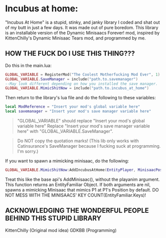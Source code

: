 # Incubus at home:
"Incubus At Home" is a stupid, stinky, and janky library I coded and shat out of my butt in just a few days. It was made out of pure boredom.
This library is an installable version of the Dynamic Minisaacs Forever! mod, inspired by KittenChilly's Dynamic Minisaac Tears mod, and programmed by me.

## HOW THE FUCK DO I USE THIS THING???

Do this in the main.lua:
```lua
GLOBAL_VARIABLE = RegisterMod("The Coolest Motherfucking Mod Ever", 1)
GLOBAL_VARIABLE.SaveManager = include("path.to.savemanager")
--May look different depending on how you installed the save manager.
GLOBAL_VARIABLE.MimicShitNow = include("path.to.incubus_at_home")
```
Then return to the library's lua file and do the following to these variables:

```lua
local ModReference = "Insert your mod's global variable here"
local savemanager = "Insert your mod's save manager variable here"
```

>"GLOBAL_VARIABLE" should replace "Insert your mod's global variable here"
>Replace "Insert your mod's save manager variable here" with "GLOBAL_VARIABLE.SaveManager".

>Do NOT copy the quotation marks!
(This lib only works with Catinsurance's SaveManager because I fucking suck at programming. I'm sorry.)

If you want to spawn a mimicking minisaac, do the following:

```lua
GLOBAL_VARIABLE.MimicShitNow:AddIncubusAtHome(EntityPlayer, MinisaacPosition)
```
Treat this like the base api's AddMinisaac(), without the playanim argument.
This function returns an EntityFamiliar Object.
If both arguments are nil, spawns a mimicking Minisaac that mimics P1 at P1's Position by default.
DO NOT MESS WITH THE MINISAACS' KEY COUNT(EntityFamiliar.Keys)!

## ACKNOWLEDGING THE WONDERFUL PEOPLE BEHIND THIS STUPID LIBRARY

KittenChilly (Original mod idea)
GDKBB (Programming)
